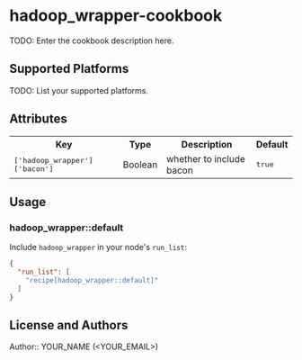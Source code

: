 # hadoop_wrapper-cookbook

TODO: Enter the cookbook description here.

## Supported Platforms

TODO: List your supported platforms.

## Attributes

<table>
  <tr>
    <th>Key</th>
    <th>Type</th>
    <th>Description</th>
    <th>Default</th>
  </tr>
  <tr>
    <td><tt>['hadoop_wrapper']['bacon']</tt></td>
    <td>Boolean</td>
    <td>whether to include bacon</td>
    <td><tt>true</tt></td>
  </tr>
</table>

## Usage

### hadoop_wrapper::default

Include `hadoop_wrapper` in your node's `run_list`:

```json
{
  "run_list": [
    "recipe[hadoop_wrapper::default]"
  ]
}
```

## License and Authors

Author:: YOUR_NAME (<YOUR_EMAIL>)
